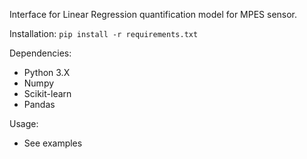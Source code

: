 Interface for Linear Regression quantification model for MPES sensor.

Installation:
``pip install -r requirements.txt``

Dependencies:
- Python 3.X
- Numpy
- Scikit-learn
- Pandas

Usage: 
- See examples 